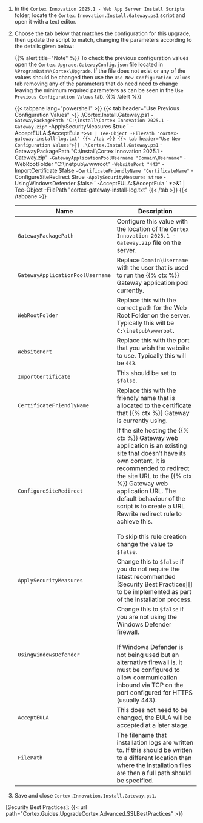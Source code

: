 1. In the `Cortex Innovation 2025.1 - Web App Server Install Scripts` folder, locate the `Cortex.Innovation.Install.Gateway.ps1` script and open it with a text editor.
1. Choose the tab below that matches the configuration for this upgrade, then update the script to match, changing the parameters according to the details given below:

    {{% alert title="Note" %}}
To check the previous configuration values open the `Cortex.Upgrade.GatewayConfig.json` file located in `%ProgramData%\Cortex\Upgrade`. If the file does not exist or any of the values should be changed then use the `Use New Configuration Values` tab removing any of the parameters that do need need to change leaving the minimum required parameters as can be seen in the `Use Previous Configuration Values` tab.
    {{% /alert %}}

    {{< tabpane lang="powershell" >}}
        {{< tab header="Use Previous Configuration Values" >}}
.\Cortex.Install.Gateway.ps1 `
    -GatewayPackagePath "C:\Install\Cortex Innovation 2025.1 - Gateway.zip" `
    -ApplySecurityMeasures $true `
    -AcceptEULA:$AcceptEula `
    *>&1 | Tee-Object -FilePath "cortex-gateway-install-log.txt"
        {{< /tab >}}
        {{< tab header="Use New Configuration Values">}}
.\Cortex.Install.Gateway.ps1 `
    -GatewayPackagePath "C:\Install\Cortex Innovation 2025.1 - Gateway.zip" `
    -GatewayApplicationPoolUsername "Domain\Username" `
    -WebRootFolder "C:\inetpub\wwwroot" `
    -WebsitePort "443" `
    -ImportCertificate $false `
    -CertificateFriendlyName "CertificateName" `
    -ConfigureSiteRedirect $true `
    -ApplySecurityMeasures $true `
    -UsingWindowsDefender $false `
    -AcceptEULA:$AcceptEula `
    *>&1 | Tee-Object -FilePath "cortex-gateway-install-log.txt"
        {{< /tab >}}
    {{< /tabpane >}}

    | Name                                           | Description |
    |------------------------------------------------|-------------|
    |`GatewayPackagePath`                            | Configure this value with the location of the `Cortex Innovation 2025.1 - Gateway.zip` file on the server. |
    |`GatewayApplicationPoolUsername`                | Replace `Domain\Username` with the user that is used to run the {{% ctx %}} Gateway application pool currently.|
    |`WebRootFolder`                                 | Replace this with the correct path for the Web Root Folder on the server. Typically this will be  `C:\inetpub\wwwroot`.|
    |`WebsitePort`                                   | Replace this with the port that you wish the website to use. Typically this will be `443`.|
    |`ImportCertificate`                             | This should be set to `$false`.|
    |`CertificateFriendlyName`                       | Replace this with the friendly name that is allocated to the certificate that {{% ctx %}} Gateway is currently using.|
    |`ConfigureSiteRedirect`                         | If the site hosting the {{% ctx %}} Gateway web application is an existing site that doesn’t have its own content, it is recommended to redirect the site URL to the {{% ctx %}} Gateway web application URL. The default behaviour of the script is to create a URL Rewrite redirect rule to achieve this.<br /><br />To skip this rule creation change the value to `$false`.|
    |`ApplySecurityMeasures`                         | Change this to `$false` if you do not require the latest recommended [Security Best Practices][] to be implemented as part of the installation process.|
    |`UsingWindowsDefender`                          | Change this to `$false` if you are not using the Windows Defender firewall.<br /><br />If Windows Defender is not being used but an alternative firewall is, it must be configured to allow communication inbound via TCP on the port configured for HTTPS (usually 443).|
    |`AcceptEULA`                                    | This does not need to be changed, the EULA will be accepted at a later stage. |
    |`FilePath`                                      | The filename that installation logs are written to.  If this should be written to a different location than where the installation files are then a full path should be specified. |

1. Save and close `Cortex.Innovation.Install.Gateway.ps1`.

[Security Best Practices]: {{< url path="Cortex.Guides.UpgradeCortex.Advanced.SSLBestPractices" >}}
